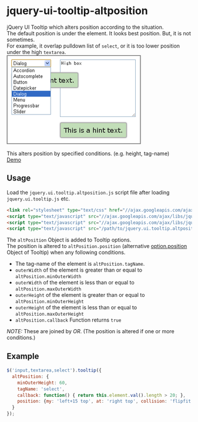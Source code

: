 # jquery-ui-tooltip-altposition

jQuery UI Tooltip which alters position according to the situation.  
The default position is under the element. It looks best position. But, it is not sometimes.  
For example, it overlap pulldown list of `select`, or it is too lower position under the high `textarea`.  
![jQuery UI Tooltip](sample1.png)

This alters position by specified conditions. (e.g. height, tag-name)  
[Demo](http://jsfiddle.net/uyyxh/)

## Usage

Load the `jquery.ui.tooltip.altposition.js` script file after loading `jquery.ui.tooltip.js` etc.

```html
<link rel="stylesheet" type="text/css" href="//ajax.googleapis.com/ajax/libs/jqueryui/1.10.3/themes/blitzer/jquery-ui.css" />
<script type="text/javascript" src="//ajax.googleapis.com/ajax/libs/jquery/2.0.3/jquery.min.js"></script>
<script type="text/javascript" src="//ajax.googleapis.com/ajax/libs/jqueryui/1.10.3/jquery-ui.min.js"></script><!-- jquery.ui.tooltip.js is included -->
<script type="text/javascript" src="/path/to/jquery.ui.tooltip.altposition.js"></script>
```

The `altPosition` Object is added to Tooltip options.  
The position is altered to `altPosition.position` (alternative [option.position](http://api.jqueryui.com/tooltip/#option-position) Object of Tooltip) when any following conditions.

+ The tag-name of the element is `altPosition.tagName`.
+ `outerWidth` of the element is greater than or equal to `altPosition.minOuterWidth`
+ `outerWidth` of the element is less than or equal to `altPosition.maxOuterWidth`
+ `outerHeight` of the element is greater than or equal to `altPosition.minOuterHeight`
+ `outerHeight` of the element is less than or equal to `altPosition.maxOuterHeight`
+ `altPosition.callback` Function returns `true`

*NOTE:* These are joined by *OR*. (The position is altered if one or more conditions.)

## Example

```js
$('input,textarea,select').tooltip({
  altPosition: {
    minOuterHeight: 60,
    tagName: 'select',
    callback: function() { return this.element.val().length > 20; },
    position: {my: 'left+15 top', at: 'right top', collision: 'flipfit'} // Right side
  }
});
```
